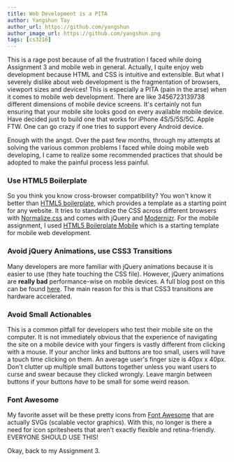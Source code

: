 ```yaml
---
title: Web Development is a PITA
author: Yangshun Tay
author_url: https://github.com/yangshun
author_image_url: https://github.com/yangshun.png
tags: [cs3216]
---
```


This is a rage post because of all the frustration I faced while doing Assignment 3 and mobile web in general.<!--truncate--> Actually, I quite enjoy web development because HTML and CSS is intuitive and extensible. But what I severely dislike about web development is the fragmentation of browsers, viewport sizes and devices! This is especially a PITA (pain in the arse) when it comes to mobile web development. There are like 3456723139738 different dimensions of mobile device screens. It's certainly not fun ensuring that your mobile site looks good on every available mobile device. Have decided just to build one that works for iPhone 4S/5/5S/5C. Apple FTW. One can go crazy if one tries to support every Android device.

Enough with the angst. Over the past few months, through my attempts at solving the various common problems I faced while doing mobile web developing, I came to realize some recommended practices that should be adopted to make the painful process less painful.

### Use HTML5 Boilerplate

So you think you know cross-browser compatibility? You won't know it better than [HTML5 boilerplate](http://html5boilerplate.com/), which provides a template as a starting point for any website. It tries to standardize the CSS across different browsers with [Normalize.css](http://necolas.github.com/normalize.css/) and comes with jQuery and [Modernizr](http://modernizr.com/). For the mobile assignment, I used [HTML5 Boilerplate Mobile](http://html5boilerplate.com/mobile/) which is a starting template for mobile web development.

### Avoid jQuery Animations, use CSS3 Transitions

Many developers are more familiar with jQuery animations because it is easier to use (they hate touching the CSS file). However, jQuery animations are **really bad** performance-wise on mobile devices. A full blog post on this can be found [here](http://css3.bradshawenterprises.com/blog/jquery-vs-css3-transitions/). The main reason for this is that CSS3 transitions are hardware accelerated.

### Avoid Small Actionables

This is a common pitfall for developers who test their mobile site on the computer. It is not immediately obvious that the experience of navigating the site on a mobile device with your fingers is vastly different from clicking with a mouse. If your anchor links and buttons are too small, users will have a touch time clicking on them. An average user's finger size is 40px x 40px. Don't clutter up multiple small buttons together unless you want users to curse and swear because they clicked wrongly. Leave margin between buttons if your buttons _have_ to be small for some weird reason.

### Font Awesome

My favorite asset will be these pretty icons from [Font Awesome](http://fortawesome.github.io/Font-Awesome/icons/) that are actually SVGs (scalable vector graphics). With this, no longer is there a need for icon spritesheets that aren't exactly flexible and retina-friendly. EVERYONE SHOULD USE THIS!

Okay, back to my Assignment 3.
